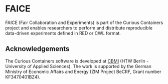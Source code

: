 # FAICE

FAICE (Fair Collaboration and Experiments) is part of the Curious Containers project and enables researchers to perform
and distribute reproducible data-driven experiments defined in RED or CWL format.

## Acknowledgements

The Curious Containers software is developed at [CBMI](https://cbmi.htw-berlin.de/) (HTW Berlin -
University of Applied Sciences). The work is supported by the German Ministry of Economic Affairs and Energy (ZIM
Project BeCRF, Grant number KF3470401BZ4).
